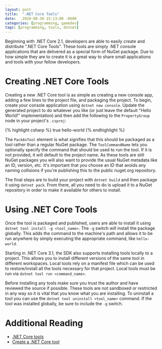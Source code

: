 ```yaml
---
layout: post
title:  ".NET Core Tools"
date:   2020-08-30 15:13:00 -0600
categories: [programming, gamedev]
tags: [programming, tools, dotnet]
---
```


Beginning with .NET Core 2.1, developers are able to easily create and distribute ".NET Core Tools". These tools are simply .NET console applications that are delivered as a special form of NuGet package. Due to how simple they are to create it is a great way to share small applications and tools with your fellow developers.

# Creating .NET Core Tools

Creating a new .NET Core tool is as simple as creating a new console app, adding a few lines to the project file, and packaging the project. To begin, create your console application using `dotnet new console`. Update the generated project to do whatever you like (or just leave the default "Hello World!" implementation) and then add the following to the `PropertyGroup` node in your project's `.csproj`:

{% highlight csharp %}
<PackAsTool>true</PackAsTool>
<ToolCommandName>hello-world</ToolCommandName>
{% endhighlight %}

The `PackAsTool` element is what signifies that this should be packaged as a tool rather than a regular NuGet package. The `ToolCommandName` lets you optionally specify the command that should be used to run the tool. If it is not provided, it will default to the project name. As these tools are still NuGet packages you will also want to provide the usual NuGet metadata like an ID, version, etc. It's important that you choose an ID that avoids any naming collisions if you're publishing this to the public nuget.org repository.

The final steps are to build your project with `dotnet build` and then package it using `dotnet pack`. From there, all you need to do is upload it to a NuGet repository in order to make it available for others to install.

# Using .NET Core Tools

Once the tool is packaged and published, users are able to install it using `dotnet tool install -g <tool_name>`. The `-g` switch will install the package globally. This adds the command to the machine's path and allows it to be run anywhere by simply executing the appropriate command, like `hello-world`. 

Starting in .NET Core 3.1, the SDK also supports installing tools locally to a project. This allows you to install different versions of the same tool in different workspaces. Local tools rely on a manifest file which can be used to restore/install all the tools necessary for that project. Local tools must be run via `dotnet tool run <command_name>`.

Before installing any tools make sure you trust the author and have reviewed the source if possible. These tools are not sandboxed or restricted in any way so it is vital that you know what you are installing. To uninstall a tool you can use the `dotnet tool uninstall <tool_name>` command. If the tool was installed globally, be sure to include the `-g` switch.

# Additional Reading
* [.NET Core tools][tools]
* [Create a .NET Core tool][create-tools]

[tools]: https://docs.microsoft.com/en-us/dotnet/core/tools/global-tools
[create-tools]: https://docs.microsoft.com/en-us/dotnet/core/tools/global-tools-how-to-create